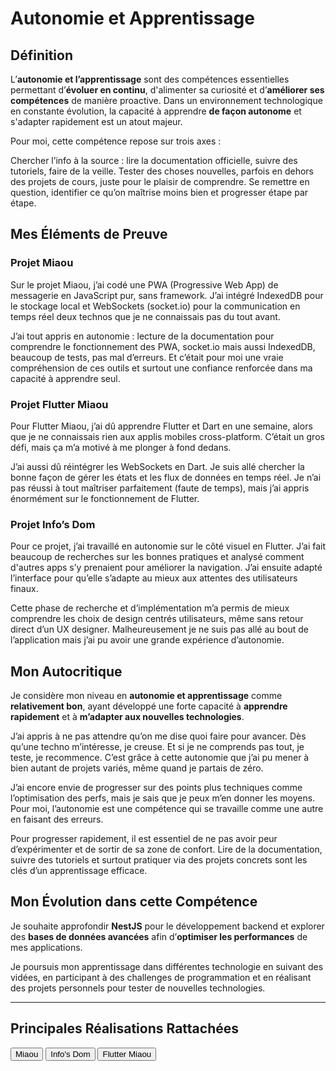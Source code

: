 # Autonomie et Apprentissage

## Définition

L’**autonomie et l’apprentissage** sont des compétences essentielles permettant d’**évoluer en continu**, d'alimenter sa curiosité et d’**améliorer ses compétences** de manière proactive. Dans un environnement technologique en constante évolution, la capacité à apprendre **de façon autonome** et s'adapter rapidement est un atout majeur.  

Pour moi, cette compétence repose sur trois axes :

Chercher l’info à la source : lire la documentation officielle, suivre des tutoriels, faire de la veille.
Tester des choses nouvelles, parfois en dehors des projets de cours, juste pour le plaisir de comprendre.
Se remettre en question, identifier ce qu’on maîtrise moins bien et progresser étape par étape.


## Mes Éléments de Preuve

### Projet Miaou  

Sur le projet Miaou, j’ai codé une PWA (Progressive Web App) de messagerie en JavaScript pur, sans framework. J’ai intégré IndexedDB pour le stockage local et WebSockets (socket.io) pour la communication en temps réel deux technos que je ne connaissais pas du tout avant.

J’ai tout appris en autonomie : lecture de la documentation pour comprendre le fonctionnement des PWA, socket.io mais aussi IndexedDB, beaucoup de tests, pas mal d’erreurs. Et c’était pour moi une vraie compréhension de ces outils et surtout une confiance renforcée dans ma capacité à apprendre seul.



### Projet Flutter Miaou  

Pour Flutter Miaou, j’ai dû apprendre Flutter et Dart en une semaine, alors que je ne connaissais rien aux applis mobiles cross-platform. C’était un gros défi, mais ça m’a motivé à me plonger à fond dedans.

J’ai aussi dû réintégrer les WebSockets en Dart. Je suis allé chercher la bonne façon de gérer les états et les flux de données en temps réel. Je n’ai pas réussi à tout maîtriser parfaitement (faute de temps), mais j’ai appris énormément sur le fonctionnement de Flutter.


### Projet Info’s Dom  

Pour ce projet, j’ai travaillé en autonomie sur le côté visuel en Flutter. J’ai fait beaucoup de recherches sur les bonnes pratiques et analysé comment d'autres apps s’y prenaient pour améliorer la navigation. J’ai ensuite adapté l’interface pour qu’elle s’adapte au mieux aux attentes des utilisateurs finaux.

Cette phase de recherche et d’implémentation m’a permis de mieux comprendre les choix de design centrés utilisateurs, même sans retour direct d’un UX designer. Malheureusement je ne suis pas allé au bout de l’application mais j’ai pu avoir une grande expérience d’autonomie.


## Mon Autocritique



Je considère mon niveau en **autonomie et apprentissage** comme **relativement bon**, ayant développé une forte capacité à **apprendre rapidement** et à **m’adapter aux nouvelles technologies**.  

J’ai appris à ne pas attendre qu’on me dise quoi faire pour avancer. Dès qu’une techno m’intéresse, je creuse. Et si je ne comprends pas tout, je teste, je recommence. C’est grâce à cette autonomie que j’ai pu mener à bien autant de projets variés, même quand je partais de zéro.

J’ai encore envie de progresser sur des points plus techniques comme l’optimisation des perfs, mais je sais que je peux m’en donner les moyens. Pour moi, l’autonomie est une compétence qui se travaille comme une autre en faisant des erreurs.

Pour progresser rapidement, il est essentiel de ne pas avoir peur d’expérimenter et de sortir de sa zone de confort. Lire de la documentation, suivre des tutoriels et surtout pratiquer via des projets concrets sont les clés d’un apprentissage efficace.


## Mon Évolution dans cette Compétence

Je souhaite approfondir **NestJS** pour le développement backend et explorer des **bases de données avancées** afin d’**optimiser les performances** de mes applications.  

Je poursuis mon apprentissage dans différentes technologie en suivant des vidées, en participant à des challenges de programmation et en réalisant des projets personnels pour tester de nouvelles technologies.

---

## Principales Réalisations Rattachées

<script>
  import { Button } from 'flowbite-svelte';
</script>

<Button pill href="/projects/miaou" color="alternative">Miaou</Button>
<Button pill href="/projects/infos-dom" color="alternative">Info's Dom</Button>
<Button pill href="/projects/flutter-miaou" color="alternative">Flutter Miaou</Button>



